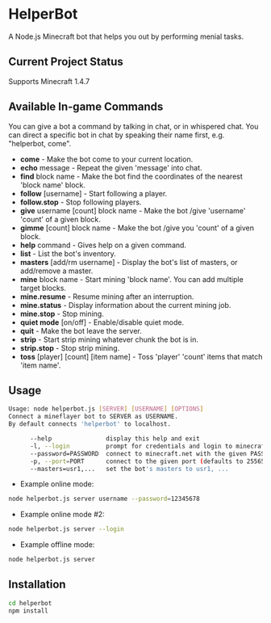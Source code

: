 # HelperBot

A Node.js Minecraft bot that helps you out by performing menial tasks.

## Current Project Status

Supports Minecraft 1.4.7

## Available In-game Commands

You can give a bot a command by talking in chat, or in whispered chat.
You can direct a specific bot in chat by speaking their name first, e.g. "helperbot, come".

 - **come** - Make the bot come to your current location.
 - **echo** message - Repeat the given 'message' into chat.
 - **find** block name - Make the bot find the coordinates of the nearest 'block name' block.
 - **follow** [username] - Start following a player.
 - **follow.stop** - Stop following players.
 - **give** username [count] block name - Make the bot /give 'username' 'count' of a given block.
 - **gimme** [count] block name - Make the bot /give you 'count' of a given block.
 - **help** command - Gives help on a given command.
 - **list** - List the bot's inventory.
 - **masters** [add/rm username] - Display the bot's list of masters, or add/remove a master.
 - **mine** block name - Start mining 'block name'. You can add multiple target blocks.
 - **mine.resume** - Resume mining after an interruption.
 - **mine.status** - Display information about the current mining job.
 - **mine.stop** - Stop mining.
 - **quiet mode** [on/off] - Enable/disable quiet mode.
 - **quit** - Make the bot leave the server.
 - **strip** - Start strip mining whatever chunk the bot is in.
 - **strip.stop** - Stop strip mining.
 - **toss** [player] [count] [item name] - Toss 'player' 'count' items that match 'item name'.

## Usage

```sh
Usage: node helperbot.js [SERVER] [USERNAME] [OPTIONS]
Connect a mineflayer bot to SERVER as USERNAME.
By default connects 'helperbot' to localhost.

      --help               display this help and exit
      -l, --login          prompt for credentials and login to minecraft.net
      --password=PASSWORD  connect to minecraft.net with the given PASSWORD
      -p, --port=PORT      connect to the given port (defaults to 25565)
      --masters=usr1,...   set the bot's masters to usr1, ...
```

 - Example online mode:

```sh
node helperbot.js server username --password=12345678
```

 - Example online mode #2:

```sh
node helperbot.js server --login
```

 - Example offline mode:

```sh
node helperbot.js server
```

## Installation

```sh
cd helperbot
npm install
```
